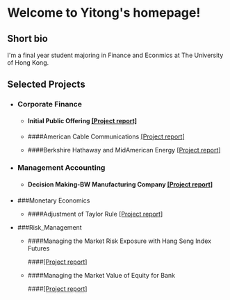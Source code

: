 # Welcome to Yitong's homepage!



## Short bio

I'm a final year student majoring in Finance and Econmics at The University of Hong Kong. 



## Selected Projects

* ### Corporate Finance

  *  #### Initial Public Offering [[Project report]]('./projects/Corporate_Finance_Project_1_Report.pdf')

  * ####American Cable Communications  [[Project report]]('./projects/Corporate_Finance_Project_2_Report.pdf')

  * ####Berkshire Hathaway and MidAmerican Energy  [[Project report]]('./projects/Corporate_Finance_Project_3_Report.pdf')

    ####

* ### Management Accounting

  * #### Decision Making-BW Manufacturing Company  [[Project report]]('./projects/Management_Accounting_Presentation.pdf')

    #### 

* ###Monetary Economics

  * ####Adjustment of Taylor Rule  [[Project report]]('./projects/Monetary_Economics_Project_1_Report.pdf')

    

* ###Risk_Management

  * ####Managing the Market Risk Exposure with Hang Seng Index Futures 

    ####[[Project report]]('./projects/Risk_Management_Project_1_Report.pdf')  

  * ####Managing the Market Value of Equity for Bank 

    ####[[Project report]]('./projects/Risk_Management_Project_2_Report.pdf') 

    #### 

    